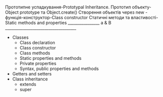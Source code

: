 Прототипне успадкування-Prototypal Inheritance.
Прототип объекту-Object prototype та Object.create()
Створення объектів через new - функція-конструктор-Class constructor
Статичні методи та властивості-Static methods and properties 
________________ a & B ____________________________________

- Classes
  - Class declaration
  - Class constructor
  - Class methods
  - Static properties and methods
  - Private properties
  - Syntax, public properties and methods
- Getters and setters
- Class inheritance
  - extends
  - super